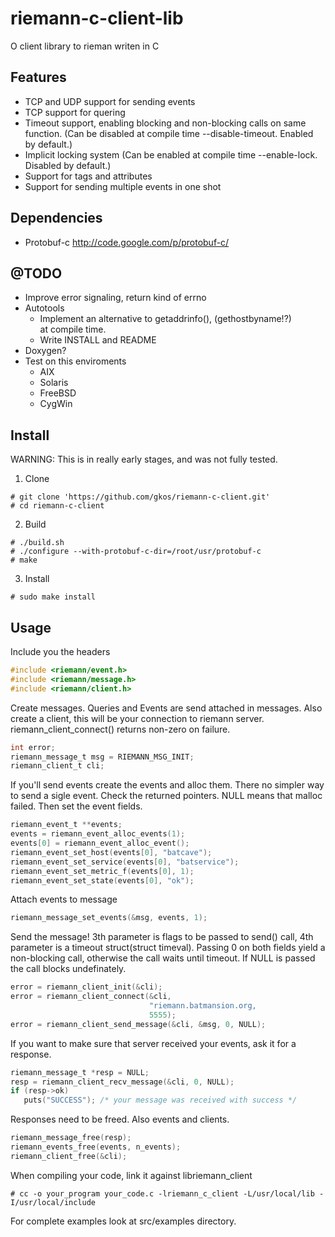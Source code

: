 # riemann-c-client-lib

O client library to rieman writen in C

## Features
- TCP and UDP support for sending events
- TCP support for quering
- Timeout support, enabling blocking and non-blocking calls on same
  function. (Can be disabled at compile time
  --disable-timeout. Enabled by default.)
- Implicit locking system (Can be enabled at compile time
  --enable-lock. Disabled by default.)
- Support for tags and attributes
- Support for sending multiple events in one shot

## Dependencies
- Protobuf-c http://code.google.com/p/protobuf-c/

## @TODO
- Improve error signaling, return kind of errno
- Autotools
  	- Implement an alternative to getaddrinfo(), (gethostbyname!?)	
    at compile time.
    - Write INSTALL and README 
- Doxygen?
- Test on this enviroments
    - AIX
    - Solaris
    - FreeBSD
    - CygWin


## Install

WARNING: This is in really early stages, and was not fully tested.

1. Clone
```
# git clone 'https://github.com/gkos/riemann-c-client.git'
# cd riemann-c-client
```

2. Build
```
# ./build.sh
# ./configure --with-protobuf-c-dir=/root/usr/protobuf-c
# make
```

3. Install
```
# sudo make install
```

## Usage
Include you the headers
```C
#include <riemann/event.h>
#include <riemann/message.h>
#include <riemann/client.h>
```

Create messages. Queries and Events are send attached in messages.
Also create a client, this will be your connection to riemann
server. riemann_client_connect() returns non-zero on failure.
```C
int error;
riemann_message_t msg = RIEMANN_MSG_INIT;
riemann_client_t cli;
```

If you'll send events create the events and alloc them. There no
simpler way to send a sigle event. Check the returned pointers. NULL
means that malloc failed. Then set the event fields.
```C
riemann_event_t **events;
events = riemann_event_alloc_events(1);
events[0] = riemann_event_alloc_event();
riemann_event_set_host(events[0], "batcave");
riemann_event_set_service(events[0], "batservice");
riemann_event_set_metric_f(events[0], 1);
riemann_event_set_state(events[0], "ok");
```

Attach events to message
```C
riemann_message_set_events(&msg, events, 1);
```

Send the message! 3th parameter is flags to be passed to send() call,
4th parameter is a timeout struct(struct timeval). Passing 0 on both
fields yield a non-blocking call, otherwise the call waits until
timeout. If NULL is passed the call blocks undefinately.

```C
error = riemann_client_init(&cli);
error = riemann_client_connect(&cli, 
                               "riemann.batmansion.org, 
                               5555);
error = riemann_client_send_message(&cli, &msg, 0, NULL);
```

If you want to make sure that server received your events, ask it for
a response.
```C
riemann_message_t *resp = NULL;
resp = riemann_client_recv_message(&cli, 0, NULL);
if (resp->ok)
   puts("SUCCESS"); /* your message was received with success */
```

Responses need to be freed. Also events and clients.
```C
riemann_message_free(resp);
riemann_events_free(events, n_events);
riemann_client_free(&cli);
```

When compiling your code, link it against libriemann_client
```
# cc -o your_program your_code.c -lriemann_c_client -L/usr/local/lib -I/usr/local/include
```


For complete examples look at src/examples directory.







